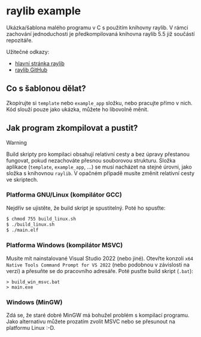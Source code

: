 # raylib example

Ukázka/šablona malého programu v C s použitím knihovny raylib. V rámci zachování jednoduchosti je předkompilovaná knihovna raylib 5.5 již součástí repozitáře.

Užitečné odkazy:
- [hlavní stránka raylib](https://www.raylib.com/)
- [raylib GitHub](https://github.com/raysan5/raylib)

## Co s šablonou dělat?

Zkopírujte si `template` nebo `example_app` složku, nebo pracujte přímo v nich. Kód slouží pouze jako ukázka, můžete ho libovolně měnit.

## Jak program zkompilovat a pustit?

> [!WARNING]
> Build skripty pro kompilaci obsahují relativní cesty a bez úpravy přestanou fungovat, pokud nezachováte přesnou souborovou strukturu.
> Složka aplikace (`template`, `example_app`, ...) se musí nacházet na stejné úrovni, jako složka s knihovnou `raylib`. V opačném případě musíte změnit relativní cesty ve skriptech.

### Platforma GNU/Linux (kompilátor GCC)

Nejdřív se ujistěte, že build skript je spustitelný. Poté ho spusťte:

```bash
$ chmod 755 build_linux.sh
$ ./build_linux.sh
$ ./main.elf
```

### Platforma Windows (kompilátor MSVC)

Musíte mít nainstalované Visual Studio 2022 (nebo jiné). Otevřte konzoli `x64 Native Tools Command Prompt for VS 2022` (nebo podobnou v závislosti na verzi) a přesuňte se do pracovního adresáře. Poté pusťte build skript (`.bat`):

```
> build_win_msvc.bat
> main.exe
```

### Windows (MinGW)

Zdá se, že staré dobré MinGW má bohužel problém s kompilací programu. Jako alternativu můžete prozatím zvolit MSVC nebo se přesunout na platformu Linux :-D.
